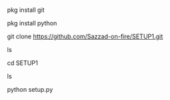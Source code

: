 pkg install git

pkg install python

git clone https://github.com/Sazzad-on-fire/SETUP1.git

ls

cd SETUP1

ls

python setup.py

